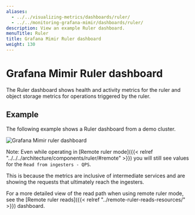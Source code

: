 ```yaml
---
aliases:
  - ../../visualizing-metrics/dashboards/ruler/
  - ../../monitoring-grafana-mimir/dashboards/ruler/
description: View an example Ruler dashboard.
menuTitle: Ruler
title: Grafana Mimir Ruler dashboard
weight: 130
---
```


# Grafana Mimir Ruler dashboard

The Ruler dashboard shows health and activity metrics for the ruler and object storage metrics for operations triggered by the ruler.

## Example

The following example shows a Ruler dashboard from a demo cluster.

![Grafana Mimir ruler dashboard](mimir-ruler.png)

Note: Even while operating in [Remote ruler mode]({{< relref "../../../architecture/components/ruler/#remote" >}}) you will still see values for the `Read from ingesters - QPS`.

This is because the metrics are inclusive of intermediate services and are showing the requests that ultimately reach the ingesters.

For a more detailed view of the read path when using remote ruler mode, see the [Remote ruler reads]({{< relref "../remote-ruler-reads-resources/" >}}) dashboard.

